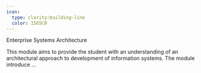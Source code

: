 ```yaml
---
icon:
  type: clarity:building-line
  color: 1565C0
---
```

Enterprise Systems Architecture

This module aims to provide the student with an understanding of an architectural approach to development of information systems. The module introduce ... 
